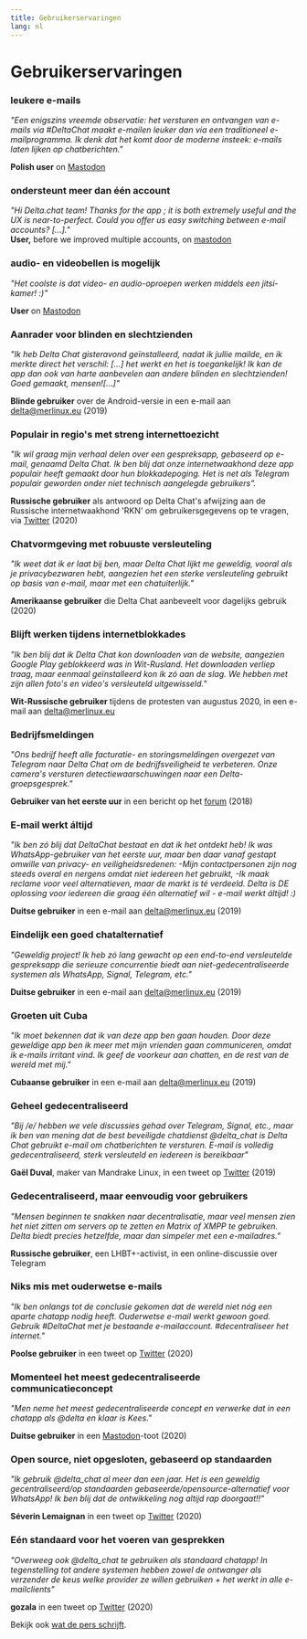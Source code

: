 ```yaml
---
title: Gebruikerservaringen
lang: nl
---
```


# Gebruikerservaringen

### leukere e-mails

_"Een enigszins vreemde observatie: het versturen en ontvangen van e-mails via #DeltaChat maakt e-mailen leuker dan via een traditioneel e-mailprogramma. Ik denk dat het komt door de moderne insteek: e-mails laten lijken op chatberichten."_

**Polish user** on [Mastodon](https://101010.pl/@michal/107107322703871076)

### ondersteunt meer dan één account

_"Hi Delta.chat team! Thanks for the app ; it is both extremely useful and the UX is near-to-perfect. Could you offer us easy switching between e-mail accounts? [...]."_  
**User,** before we improved multiple accounts, on [mastodon](https://oc.todon.fr/@borispaing/106607795144753681)

### audio- en videobellen is mogelijk

_"Het coolste is dat video- en audio-oproepen werken middels een jitsi-kamer! :)"_

**User** on [Mastodon](https://masto.1146.nohost.me/@lps/106303722917783273)

### Aanrader voor blinden en slechtzienden

_"Ik heb Delta Chat gisteravond geïnstalleerd, nadat ik jullie mailde,
en ik merkte direct het verschil: [...] het werkt en het is toegankelijk!
Ik kan de app dan ook van harte aanbevelen aan andere blinden en slechtzienden!                                 
Goed gemaakt, mensen![...]"_

**Blinde gebruiker** over de Android-versie in een e-mail aan delta@merlinux.eu (2019)

### Populair in regio's met streng internettoezicht

_"Ik wil graag mijn verhaal delen over een gespreksapp, gebaseerd op e-mail, genaamd Delta Chat. Ik ben blij dat onze internetwaakhond deze app populair heeft gemaakt door hun blokkadepoging. Het is net als Telegram populair geworden onder niet technisch aangelegde gebruikers"._ 

**Russische gebruiker** als antwoord op Delta Chat's afwijzing aan de Russische internetwaakhond 'RKN' om gebruikersgegevens op te vragen, via [Twitter](https://twitter.com/Alex0s/status/1256841124427313153) (2020)

### Chatvormgeving met robuuste versleuteling

_"Ik weet dat ik er laat bij ben, maar Delta Chat lijkt me geweldig, vooral als je privacybezwaren hebt, aangezien het een sterke versleuteling gebruikt op basis van e-mail, maar met een chatuiterlijk."_

**Amerikaanse gebruiker** die Delta Chat aanbeveelt voor dagelijks gebruik (2020)

### Blijft werken tijdens internetblokkades

_"Ik ben blij dat ik Delta Chat kon downloaden van de website, aangezien Google Play geblokkeerd was in Wit-Rusland. Het downloaden verliep traag, maar eenmaal geïnstalleerd kon ik zó aan de slag. We hebben met zijn allen foto's en video's versleuteld uitgewisseld."_ 

**Wit-Russische gebruiker** tijdens de protesten van augustus 2020, in een e-mail aan delta@merlinux.eu

### Bedrijfsmeldingen

_"Ons bedrijf heeft alle facturatie- en storingsmeldingen
overgezet van Telegram naar Delta Chat
om de bedrijfsveiligheid te verbeteren.
Onze camera's versturen detectiewaarschuwingen
naar een Delta-groepsgesprek."_

**Gebruiker van het eerste uur** in een bericht op het [forum](https://support.delta.chat/t/clear-chat-function/163/8) (2018)


### E-mail werkt áltijd

_"Ik ben zó blij dat DeltaChat bestaat en dat ik het ontdekt heb!
Ik was WhatsApp-gebruiker van het eerste uur, maar ben daar vanaf gestapt omwille van privacy- en veiligheidsredenen:
-Mijn contactpersonen zijn nog steeds overal en nergens omdat niet iedereen het gebruikt,
-Ik maak reclame voor veel alternatieven, maar de markt is té verdeeld.
Delta is DE oplossing voor iedereen die graag één
alternatief wil - e-mail werkt áltijd! :)_

**Duitse gebruiker** in een e-mail aan delta@merlinux.eu (2019)


### Eindelijk een goed chatalternatief

_"Geweldig project! Ik heb zó lang gewacht op een
end-to-end versleutelde gespreksapp die serieuze concurrentie biedt aan 
niet-gedecentraliseerde systemen als WhatsApp, Signal, Telegram, etc."_

**Duitse gebruiker** in een e-mail aan delta@merlinux.eu (2019)


### Groeten uit Cuba

_"Ik moet bekennen dat ik van deze app ben gaan houden.
Door deze geweldige app ben ik meer met mijn vrienden gaan communiceren,
omdat ik e-mails irritant vind. Ik geef de voorkeur aan chatten, en de rest van de wereld met mij."_

**Cubaanse gebruiker** in een e-mail aan delta@merlinux.eu (2019)


### Geheel gedecentraliseerd

_"Bij /e/ hebben we vele discussies gehad over Telegram, Signal, etc., 
maar ik ben van mening dat de best beveiligde chatdienst @delta_chat is
Delta Chat gebruikt e-mail om chatberichten te versturen. 
E-mail is volledig gedecentraliseerd, sterk versleuteld en iedereen is bereikbaar"_

**Gaël Duval**, maker van Mandrake Linux, in een tweet op [Twitter](https://twitter.com/gael_duval/status/1122906779002777600) (2019)

### Gedecentraliseerd, maar eenvoudig voor gebruikers

_"Mensen beginnen te snakken naar decentralisatie, maar veel mensen zien het niet zitten om servers op te zetten en Matrix of XMPP te gebruiken. Delta biedt precies hetzelfde, maar dan simpeler met een e-mailadres."_

**Russische gebruiker**, een LHBT+-activist, in een online-discussie over Telegram

### Niks mis met ouderwetse e-mails

_"Ik ben onlangs tot de conclusie gekomen 
dat de wereld niet nóg een aparte chatapp nodig heeft.
Ouderwetse e-mail werkt gewoon goed.
Gebruik #DeltaChat met je bestaande e-mailaccount. #decentraliseer het internet."_

**Poolse gebruiker** in een tweet op [Twitter](https://twitter.com/MichalNarecki/status/1280820973902745600) (2020)


### Momenteel het meest gedecentraliseerde communicatieconcept

_"Men neme het meest gedecentraliseerde concept
en verwerke dat in een chatapp als @delta en klaar is Kees."_

**Duitse gebruiker** in een [Mastodon](https://mastodon.bayern/@binaryflo85/103273050438673883)-toot (2020)


### Open source, niet opgesloten, gebaseerd op standaarden

_"Ik gebruik  @delta_chat al meer dan een jaar.
Het is een geweldig gecentraliseerd/op standaarden gebaseerde/opensource-alternatief voor WhatsApp!
Ik ben blij dat de ontwikkeling nog altijd rap doorgaat!!"_

**Séverin Lemaignan** in een tweet op [Twitter](https://twitter.com/skadge/status/1276515066393878529) (2020)


### Eén standaard voor het voeren van gesprekken

_"Overweeg ook  @delta_chat te gebruiken als standaard chatapp!
In tegenstelling tot andere systemen hebben zowel de ontwanger als verzender de keus welke provider ze willen gebruiken +
het werkt in alle e-mailclients"_

**gozala** in een tweet op [Twitter](https://twitter.com/gozala/status/1281346020664729600) (2020)


Bekijk ook [wat de pers schrijft](references).
